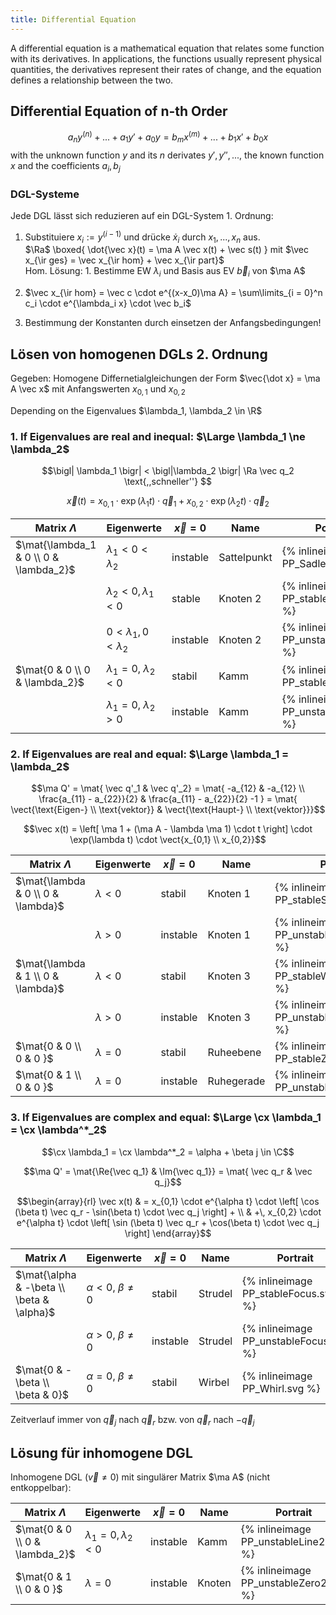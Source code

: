 ```yaml
---
title: Differential Equation
---
```


A differential equation is a mathematical equation that relates some function with its derivatives. In applications, the functions usually represent physical quantities, the derivatives represent their rates of change, and the equation defines a relationship between the two.


## Differential Equation of n-th Order 

$$a_n y^{(n)} + ... + a_1 y' + a_0 y = b_m x^{(m)} + ... + b_1 x' + b_0 x$$
with the unknown function $y$ and its $n$ derivates $y',y'',...$, the known function $x$ and the coefficients $a_i, b_j$



### DGL-Systeme
Jede DGL lässt sich reduzieren auf ein DGL-System 1. Ordnung:

1. Substituiere $x_i := y^{(i-1)}$ und drücke $\dot x_i$ durch $x_1,...,x_n$ aus.</br>
	$\Ra$ \boxed{ \dot{\vec x}(t) = \ma A \vec x(t) + \vec s(t) }  mit $\vec x_{\ir ges} = \vec x_{\ir hom} + \vec x_{\ir part}$</br>
	Hom. Lösung: 1. Bestimme EW $\lambda_i$ und Basis aus EV $\vec b_i$ von $\ma A$

2. $\vec x_{\ir hom} = \vec c \cdot e^{(x-x_0)\ma A} = \sum\limits_{i = 0}^n c_i \cdot e^{\lambda_i x} \cdot \vec b_i$

3. Bestimmung der Konstanten durch einsetzen der Anfangsbedingungen!	




## Lösen von homogenen DGLs 2. Ordnung
Gegeben: Homogene Differnetialgleichungen der Form $\vec{\dot x} =  \ma A \vec x$  mit Anfangswerten $x_{0,1}$ und $x_{0,2}$

Depending on the Eigenvalues $\lambda_1, \lambda_2 \in \R$

### 1. If Eigenvalues are real and inequal: $\Large \lambda_1 \ne \lambda_2$


$$\bigl| \lambda_1 \bigr| < \bigl|\lambda_2 \bigr|   \Ra \vec q_2 \text{,,schneller''} $$

$$\vec x(t) = x_{0,1} \cdot \exp(\lambda_1 t) \cdot \vec q_1 + x_{0,2} \cdot \exp(\lambda_2 t) \cdot \vec q_2$$


<style>.img-fluid{height: 4.5em;}</style>

| Matrix $\Lambda$ | Eigenwerte | $\vec x = 0$ | Name | Portrait |
|------------|--------|--------|--------|-----------------|
|$\mat{\lambda_1 & 0 \\ 0 & \lambda_2}$ | $\lambda_1 < 0 < \lambda_2$     | instable | Sattelpunkt | {% inlineimage PP_Sadle.svg %}        |
|                                       | $\lambda_2 < 0, \lambda_1 < 0$  | stable   | Knoten 2    | {% inlineimage PP_stableNode.svg %}   |
|                                       | $0 < \lambda_1, 0 < \lambda_2$  | instable | Knoten 2    | {% inlineimage PP_unstableNode.svg %} |
| $\mat{0  & 0 \\ 0 & \lambda_2}$       | $\lambda_1 = 0,\ \lambda_2 < 0$ | stabil   | Kamm        | {% inlineimage PP_stableLine.svg %}   |
|                                       | $\lambda_1 = 0,\ \lambda_2 > 0$ | instable | Kamm        | {% inlineimage PP_unstableLine.svg %} |



### 2. If Eigenvalues are real and equal: $\Large \lambda_1 = \lambda_2$


$$\ma Q' = \mat{ \vec q'_1 & \vec q'_2} = \mat{ -a_{12} & -a_{12} \\ \frac{a_{11} - a_{22}}{2} & \frac{a_{11} - a_{22}}{2} -1 } = \mat{ \vect{\text{Eigen-} \\ \text{vektor}} & \vect{\text{Haupt-} \\ \text{vektor}}}$$


$$\vec x(t) = \left[ \ma 1 + (\ma A - \lambda \ma 1) \cdot t \right] \cdot \exp(\lambda t) \cdot \vect{x_{0,1} \\ x_{0,2}}$$


| Matrix $\Lambda$ | Eigenwerte | $\vec x = 0$ | Name | Portrait|
|------------|--------|--------|--------|-----------------|
| $\mat{\lambda  & 0  \\  0  & \lambda}$ | $\lambda < 0$ | stabil   | Knoten 1   |  {% inlineimage PP_stableStarNode.svg %}    |
|                                        | $\lambda > 0$ | instable | Knoten 1   |  {% inlineimage PP_unstableStarNode.svg %}  |
| $\mat{\lambda  & 1  \\  0  & \lambda}$ | $\lambda < 0$ | stabil   | Knoten 3   |  {% inlineimage PP_stableWhirlNode.svg %}   |
|                                        | $\lambda > 0$ | instable | Knoten 3   |  {% inlineimage PP_unstableWhirlNode.svg %} |
| $\mat{0  & 0  \\  0  & 0 }$            | $\lambda = 0$ | stabil   | Ruheebene  |  {% inlineimage PP_stableZero.svg %}        |
| $\mat{0  & 1  \\  0  & 0 }$            | $\lambda = 0$ | instable | Ruhegerade |  {% inlineimage PP_unstableZero.svg %} }    |



### 3. If Eigenvalues are complex and equal: $\Large \cx \lambda_1 = \cx \lambda^*_2$
$$\cx \lambda_1 = \cx \lambda^*_2 = \alpha + \beta j \in \C$$ 

$$\ma Q' = \mat{\Re{\vec q_1} & \Im{\vec q_1}} = \mat{ \vec q_r & \vec q_j}$$

$$\begin{array}{rl} \vec x(t) & = x_{0,1} \cdot e^{\alpha t} \cdot \left[ \cos (\beta t) \vec q_r - \sin(\beta t) \cdot \vec q_j \right] + \\ & +\, x_{0,2} \cdot e^{\alpha t} \cdot \left[ \sin (\beta t) \vec q_r + \cos(\beta t) \cdot \vec q_j \right] \end{array}$$


| Matrix $\Lambda$ | Eigenwerte | $\vec x = 0$ | Name | Portrait|
|------------|--------|--------|--------|-----------------|
|$\mat{\alpha  & -\beta  \\  \beta  & \alpha}$ | $\alpha < 0,\ \beta \ne 0$ | stabil   | Strudel |  {% inlineimage PP_stableFocus.svg %} |
|                                              | $\alpha > 0,\ \beta \ne 0$ | instable | Strudel |  {% inlineimage PP_unstableFocus.svg %} |
|$\mat{0  & -\beta  \\  \beta  & 0}$           | $\alpha = 0,\ \beta \ne 0$ | stabil   | Wirbel  |  {% inlineimage PP_Whirl.svg %}  |

 

Zeitverlauf immer von $\vec q_j$ nach $\vec q_r$ bzw. von $\vec q_r$ nach $-\vec q_j$

## Lösung für inhomogene DGL 
Inhomogene DGL ($\vec v \ne 0$) mit singulärer Matrix $\ma A$ (nicht entkoppelbar):

| Matrix $\Lambda$ | Eigenwerte | $\vec x = 0$ | Name | Portrait|
|------------------|--------|--------|--------|--------|
| $\mat{0  & 0  \\  0  & \lambda_2}$ | $\lambda_1 = 0, \lambda_2 < 0$ | instable | Kamm   |  {% inlineimage PP_unstableLine2.svg %}  |
| $\mat{0  & 1  \\  0  & 0 }$        | $\lambda = 0$                  | instable | Knoten |  {% inlineimage PP_unstableZero2.svg %}  |



